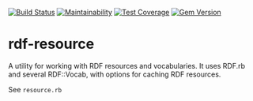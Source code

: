 [![Build Status](https://travis-ci.org/darrenleeweber/rdf-resource.svg?branch=master)](https://travis-ci.org/darrenleeweber/rdf-resource)  [![Maintainability](https://api.codeclimate.com/v1/badges/3ce2be259fba5760220c/maintainability)](https://codeclimate.com/github/darrenleeweber/rdf-resource/maintainability)  [![Test Coverage](https://api.codeclimate.com/v1/badges/3ce2be259fba5760220c/test_coverage)](https://codeclimate.com/github/darrenleeweber/rdf-resource/test_coverage)  [![Gem Version](https://badge.fury.io/rb/rdf-resource.svg)](http://badge.fury.io/rb/rdf-resource)

# rdf-resource

A utility for working with RDF resources and vocabularies.
It uses RDF.rb and several RDF::Vocab, with options for
caching RDF resources.

See `resource.rb`
